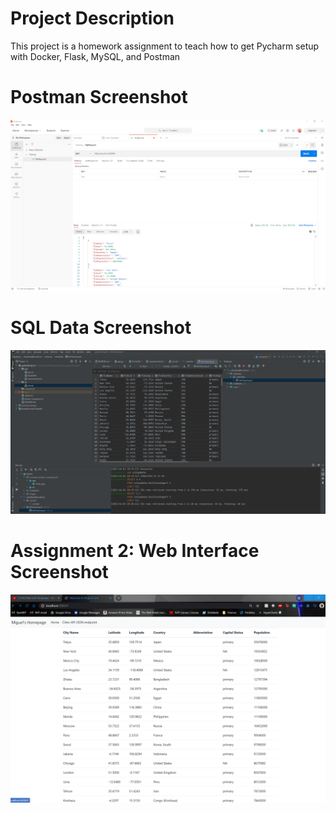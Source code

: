 # Project Description
This project is a homework assignment to teach how to get Pycharm setup with Docker, Flask, MySQL, and Postman

# Postman Screenshot
![postman request output](screenshots/postman.png)
# SQL Data Screenshot
![pycharm data query](screenshots/query.png)
# Assignment 2: Web Interface Screenshot
![pycharm data query](screenshots/Assignment2.png)